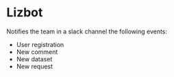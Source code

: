 # Lizbot

Notifies the team in a slack channel the following events:

* User registration
* New comment  
* New dataset
* New request
